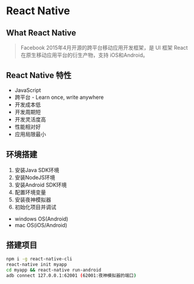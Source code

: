 # React Native

## What React Native

> Facebook 2015年4月开源的跨平台移动应用开发框架，是 UI 框架 React 在原生移动应用平台的衍生产物，支持 iOS和Android。

## React Native 特性

- JavaScript
- 跨平台 - Learn once, write anywhere
- 开发成本低
- 开发周期短
- 开发灵活度高
- 性能相对好
- 应用局限最小

## 环境搭建

1. 安装Java SDK环境
2. 安装NodeJS环境
3. 安装Android SDK环境
4. 配置环境变量
5. 安装夜神模拟器
6. 初始化项目并调试

- windows OS(Android)
- mac OS(iOS/Android)

## 搭建项目

```sh
npm i -g react-native-cli
react-native init myapp
cd myapp && react-native run-android
adb connect 127.0.0.1:62001 (62001:夜神模拟器的端口)
```